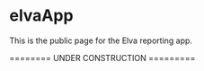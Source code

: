 elvaApp
=======

This is the public page for the Elva reporting app. 



======== UNDER CONSTRUCTION =========
